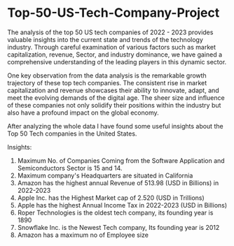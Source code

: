 # Top-50-US-Tech-Company-Project

The analysis of the top 50 US tech companies of 2022 - 2023 provides valuable insights into the current state and trends of the technology industry. Through careful examination of various factors such as market capitalization, revenue, Sector, and industry dominance, we have gained a comprehensive understanding of the leading players in this dynamic sector.

One key observation from the data analysis is the remarkable growth trajectory of these top tech companies. The consistent rise in market capitalization and revenue showcases their ability to innovate, adapt, and meet the evolving demands of the digital age. The sheer size and influence of these companies not only solidify their positions within the industry but also have a profound impact on the global economy.


After analyzing the whole data I have found some useful insights about the Top 50 Tech companies in the United States.

Insights:

1. Maximum No. of Companies Coming from the Software Application and Semiconductors Sector is 15 and 14.
2. Maximum company's Headquarters are situated in California
3. Amazon has the highest annual Revenue of 513.98 (USD in Billions) in 2022-2023
4. Apple Inc. has the Highest Market cap of 2.520 (USD in Trillions)
5. Apple has the highest Annual Income Tax in 2022-2023 (USD in Billions)
6. Roper Technologies is the oldest tech company, its founding year is 1890
7. Snowflake Inc. is the Newest Tech company, Its founding year is 2012
8. Amazon has a maximum no of Employee size
